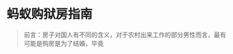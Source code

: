 # 蚂蚁购狱房指南

> 前言：房子对国人有不同的含义，对于农村出来工作的部分男性而言，最有可能是购房是为了结婚，毕竟 

<!--stackedit_data:
eyJoaXN0b3J5IjpbLTE1MTY4NTk4NjUsODU2ODk0MjY5LDIxMz
UwMjUwNjMsMTg1NTU1MjA2MF19
-->